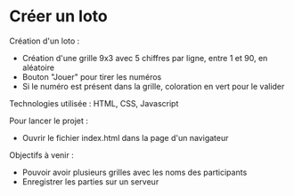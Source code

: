 # Créer un loto #

Création d'un loto : 
  - Création d'une grille 9x3 avec 5 chiffres par ligne, entre 1 et 90, en aléatoire 
  - Bouton "Jouer" pour tirer les numéros 
  - Si le numéro est présent dans la grille, coloration en vert pour le valider 

Technologies utilisée : HTML, CSS, Javascript 

Pour lancer le projet : 
  - Ouvrir le fichier index.html dans la page d'un navigateur   

Objectifs à venir : 
  - Pouvoir avoir plusieurs grilles avec les noms des participants 
  - Enregistrer les parties sur un serveur 
